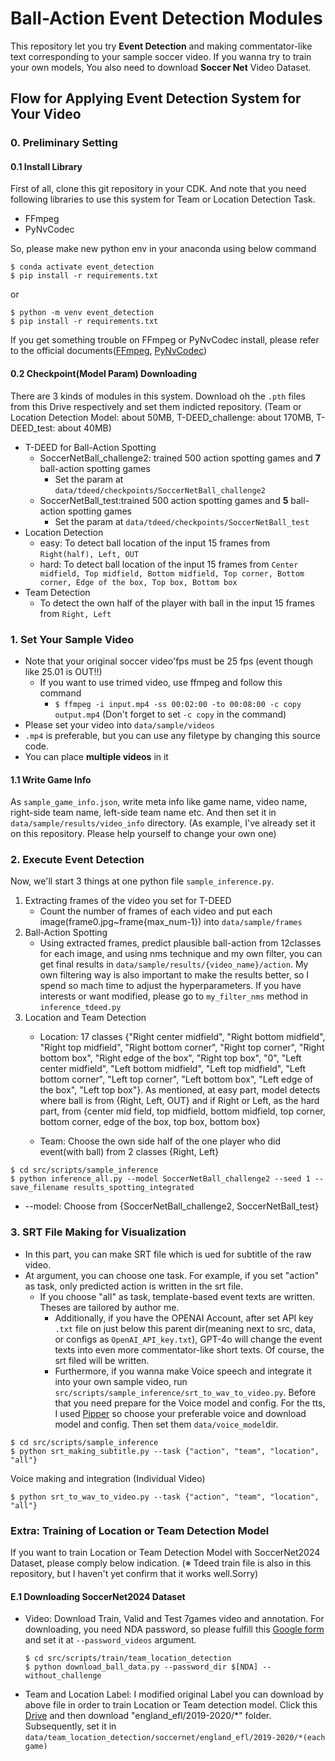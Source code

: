 # Ball-Action Event Detection Modules

This repository let you try **Event Detection** and making commentator-like text corresponding to your sample soccer video. If you wanna try to train your own models, You also need to download **Soccer Net** Video Dataset.

## Flow for Applying Event Detection System for Your Video

### 0. Preliminary Setting

#### 0.1 Install Library

First of all, clone this git repository in your CDK.
And note that you need following libraries to use this system for Team or Location Detection Task.

- FFmpeg
- PyNvCodec

So, please make new python env in your anaconda using below command

```
$ conda activate event_detection
$ pip install -r requirements.txt
```

or

```
$ python -m venv event_detection
$ pip install -r requirements.txt
```

If you get something trouble on FFmpeg or PyNvCodec install, please refer to the official documents([FFmpeg](https://www.ffmpeg.org/),  [PyNvCodec](https://docs.nvidia.com/video-technologies/pynvvideocodec/pynvc-api-prog-guide/index.html))

#### 0.2 Checkpoint(Model Param) Downloading

There are 3 kinds of modules in this system. Download oh the `.pth` files from this Drive respectively and set them indicted repository. (Team or Location Detection Model: about 50MB, T-DEED_challenge: about 170MB, T-DEED_test: about 40MB)

- T-DEED for Ball-Action Spotting
  - SoccerNetBall_challenge2: trained 500 action spotting games and **7** ball-action spotting games
    - Set the param at `data/tdeed/checkpoints/SoccerNetBall_challenge2`
  - SoccerNetBall_test:trained 500 action spotting games and **5** ball-action spotting games
    - Set the param at `data/tdeed/checkpoints/SoccerNetBall_test`
- Location Detection
  - easy: To detect ball location of the input 15 frames from `Right(half), Left, OUT`
  - hard: To detect ball location of the input 15 frames from `Center midfield, Top midfield, Bottom midfield, Top corner, Bottom corner, Edge of the box, Top box, Bottom box`
- Team Detection
  - To detect the own half of the player with ball in the input 15 frames from `Right, Left`
  
### 1. Set Your Sample Video

- Note that your original soccer video'fps must be 25 fps (event though like 25.01 is OUT!!)
  - If you want to use trimed video, use ffmpeg and follow this command
    - `$ ffmpeg -i input.mp4 -ss 00:02:00 -to 00:08:00 -c copy output.mp4` (Don't forget to set `-c copy` in the command)
- Please set your video into `data/sample/videos`
- `.mp4` is preferable, but you can use any filetype by changing this source code.
- You can place **multiple videos** in it

#### 1.1 Write Game Info

As `sample_game_info.json`, write meta info like game name, video name, right-side team name, left-side team name etc. And then set it in `data/sample/results/video_info` directory. (As example, I've already set it on this repository. Please help yourself to change your own one)

### 2. Execute Event Detection

Now, we'll start 3 things at one python file `sample_inference.py`.

1. Extracting frames of the video you set for T-DEED
   - Count the number of frames of each video and put each image(frame0.jpg~frame{max_num-1}) into `data/sample/frames`
2. Ball-Action Spotting
   - Using extracted frames, predict plausible ball-action from 12classes for each image, and using nms technique and my own filter, you can get final results in `data/sample/results/{video_name}/action`. My own filtering way is also important to make the results better, so I spend so mach time to adjust the hyperparameters. If you have interests or want modified, please go to `my_filter_nms` method in `inference_tdeed.py`
3. Location and Team Detection
   - Location: 17 classes {"Right center midfield",
    "Right bottom midfield",
    "Right top midfield",
    "Right bottom corner",
    "Right top corner",
    "Right bottom box",
    "Right edge of the box",
    "Right top box",
    "0",
    "Left center midfield",
    "Left bottom midfield",
    "Left top midfield",
    "Left bottom corner",
    "Left top corner",
    "Left bottom box",
    "Left edge of the box",
    "Left top box"}. As mentioned, at easy part, model detects where ball is from {Right, Left, OUT} and if Right or Left, as the hard part, from {center mid field, top midfield, bottom midfield, top corner, bottom corner, edge of the box, top box, bottom box}

    - Team: Choose the own side half of the one player who did event(with ball) from 2 classes {Right, Left}


```
$ cd src/scripts/sample_inference
$ python inference_all.py --model SoccerNetBall_challenge2 --seed 1 --save_filename results_spotting_integrated 

```

- --model: Choose from {SoccerNetBall_challenge2, SoccerNetBall_test}


### 3. SRT File Making for Visualization

- In this part, you can make SRT file which is ued for subtitle of the raw video.
- At argument, you can choose one task. For example, if you set "action" as task, only predicted action is written in the srt file.
  - If you choose "all" as task, template-based event texts are written. Theses are tailored by author me.
    - Additionally, if you have the OPENAI Account, after set API key `.txt` file on just below this parent dir(meaning next to src, data, or configs as `OpenAI_API_key.txt`), GPT-4o will change the event texts into even more commentator-like short texts. Of course, the srt filed will be written.
    - Furthermore, if you wanna make Voice speech and integrate it into your own sample video, run `src/scripts/sample_inference/srt_to_wav_to_video.py`. Before that you need prepare for the Voice model and config. For the tts, I used [Pipper](https://github.com/rhasspy/piper/blob/master/VOICES.md) so choose your preferable voice and download model and config. Then set them `data/voice_model`dir.

```
$ cd src/scripts/sample_inference
$ python srt_making_subtitle.py --task {"action", "team", "location", "all"}
```

Voice making and integration (Individual Video)
```
$ python srt_to_wav_to_video.py --task {"action", "team", "location", "all"}
```



### Extra: Training of Location or Team Detection Model

If you want to train Location or Team Detection Model with SoccerNet2024 Dataset, please comply below indication. (※ Tdeed train file is also in this repository, but I haven't yet confirm that it works well.Sorry)

#### E.1 Downloading SoccerNet2024 Dataset

- Video: Download Train, Valid and Test 7games video and annotation. For downloading, you need NDA password, so please fulfill this [Google form](https://docs.google.com/forms/d/e/1FAIpQLSfYFqjZNm4IgwGnyJXDPk2Ko_lZcbVtYX73w5lf6din5nxfmA/viewform) and set it at `--password_videos` argument.
  ```
  $ cd src/scripts/train/team_location_detection
  $ python download_ball_data.py --password_dir $[NDA] --without_challenge 
  ```
- Team and Location Label: I modified original Label you can download by above file in order to train Location or Team detection model. Click this [Drive](https://drive.google.com/drive/folders/1vJ6i2vAl6XZk3NyErNGsKNfEFpECIWKh?usp=drive_link) and then download "england_efl/2019-2020/*" folder. Subsequently, set it in `data/team_location_detection/soccernet/england_efl/2019-2020/*(each game)`